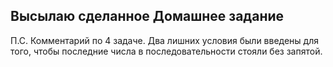 ## Высылаю сделанное Домашнее задание
П.С. Комментарий по 4 задаче. Два лишних условия были введены для того, чтобы последние числа в последовательности стояли без запятой.